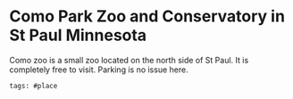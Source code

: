 # Como Park Zoo and Conservatory in St Paul Minnesota

Como zoo is a small zoo located on the north side of St Paul.  It is
completely free to visit.  Parking is no issue here.

    tags: #place
